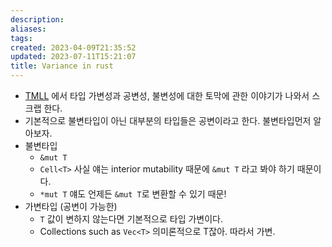 ```yaml
---
description:
aliases: 
tags: 
created: 2023-04-09T21:35:52
updated: 2023-07-11T15:21:07
title: Variance in rust
---
```

- [TMLL](https://rust-unofficial.github.io/too-many-lists/sixth-variance.html) 에서 타입 가변성과 공변성, 불변성에 대한 토막에 관한 이야기가 나와서 스크랩 한다.
- 기본적으로 불변타입이 아닌 대부분의 타입들은 공변이라고 한다. 불변타입먼저 알아보자.
- 불변타입
	- `&mut T`
	- `Cell<T>` 사실 얘는 interior mutability 때문에 `&mut T` 라고 봐야 하기 때문이다.
	- `*mut T` 얘도 언제든 `&mut T`로 변환할 수 있기 때문!
- 가변타입 (공변이 가능한)
	- `T` 값이 변하지 않는다면 기본적으로 타입 가변이다.
	- Collections such as `Vec<T>` 의미론적으로 T잖아. 따라서 가변.